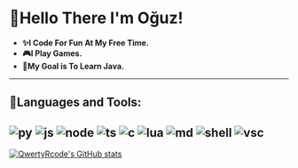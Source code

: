 # 👋Hello There I'm Oğuz!
- **✨I Code For Fun At My Free Time.**
- **🎮I Play Games.**
- **📖My Goal is To Learn Java.**
---
## 🧰Languages and Tools:
![py](https://img.shields.io/badge/Python-3776AB?style=for-the-badge&logo=python&logoColor=white)
![js](https://img.shields.io/badge/JavaScript-F7DF1E?style=for-the-badge&logo=javascript&logoColor=black)
![node](https://img.shields.io/badge/Node.js-43853D?style=for-the-badge&logo=node.js&logoColor=white)
![ts](https://img.shields.io/badge/TypeScript-007ACC?style=for-the-badge&logo=typescript&logoColor=white)
![c](https://img.shields.io/badge/C%2B%2B-00599C?style=for-the-badge&logo=clogoColor=white)
![lua](https://img.shields.io/badge/Lua-2C2D72?style=for-the-badge&logo=lua&logoColor=white)
![md](https://img.shields.io/badge/Markdown-000000?style=for-the-badge&logo=markdown&logoColor=white)
![shell](https://img.shields.io/badge/Shell_Script-121011?style=for-the-badge&logo=gnu-bash&logoColor=white)
![vsc](https://img.shields.io/badge/Visual%20Studio%20Code-007ACC?style=for-the-badge&logo=Visual%20Studio%20Code&logoColor=white)
---
[![QwertyRcode's GitHub stats](https://github-readme-stats.vercel.app/api?username=QwertyRcode&show_icons=true&theme=dark&title_color=51c4d3)](https://github.com/QwertyRcode/)
